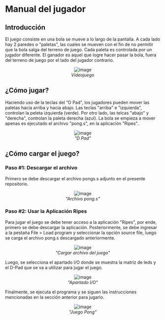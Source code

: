 # Manual del jugador

## Introducción

El juego consiste en una bola se mueve a lo largo de la pantalla. A cada lado hay 2 paredes o "paletas", las cuales se mueven con el fin de no permitir que la bola salga del terreno de juego. Cada paleta es controlada por un jugador diferente. El ganador es aquel que logre hacer pasar la bola, fuera del terreno de juego por el lado del jugador contrario.

<p align="center">
  <img src="https://github.com/user-attachments/assets/e868eaa0-3b54-406d-8e15-d3519ea33e8a" alt="image" />
  <br/>
  <em>Videojuego</em>
</p>


## ¿Cómo jugar?

Haciendo uso de la teclas del "D Pad", los jugadores pueden mover las paletas hacia arriba y hacia abajo. Las teclas "arriba" e "izquierda", controlan la peleta izquierda (verde). Por otro lado, las telcas "abajo" y "derecha", controlan la paleta derecha (azul). La bola se empieza a mover apenas es ejecutado el archivo "pong.s", en la aplicación "Ripes".

<p align="center">
  <img src="https://github.com/user-attachments/assets/c8434674-1c6d-460d-89a1-5fede694642f" alt="image" />
  <br/>
  <em>"D Pad"</em>
</p>

## ¿Cómo cargar el juego?
### Paso #1: Descargar el archivo
Primero se debe descargar el archivo pongs.s adjunto en el presente repositorio.
<p align="center">
  <img src="https://github.com/SaryVargasZ/Images/blob/main/Pongs.png" alt="image" />
  <br/>
  <em>"Archivo pong.s"</em>
</p>

### Paso #2: Usar la Aplicación Ripes
Para jugar el juego se debe tener acceso a la aplicación "Ripes", por ende, primero se debe descargar la aplicación. Posteriormente, se debe ingresar a la pestaña File > Load program y seleccionar la opción source file, luego se carga el archivo pong.s descargado anteriormente.

<p align="center">
  <img src="https://github.com/SaryVargasZ/Images/blob/main/Cargar%20archivo.png" alt="image" />
  <br/>
  <em>"Cargar archivo del juego"</em>
</p>
Luego, se selecciona el apartado I/O donde se muestra la matriz de leds y el D-Pad que se va a utilizar para jugar el juego.
<p align="center">
  <img src="https://github.com/SaryVargasZ/Images/blob/main/IO.png" alt="image" />
  <br/>
  <em>"Apartado I/O"</em>
</p>
Finalmente, se ejecuta el programa y se siguen las instrucciones mencionadas en la sección anterior para jugarlo.
<p align="center">
  <img src="https://github.com/SaryVargasZ/Images/blob/main/Juego.png" alt="image" />
  <br/>
  <em>"Juego Pong"</em>
</p>

